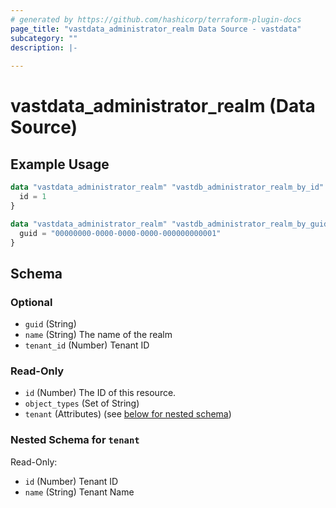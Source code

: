 ```yaml
---
# generated by https://github.com/hashicorp/terraform-plugin-docs
page_title: "vastdata_administrator_realm Data Source - vastdata"
subcategory: ""
description: |-
  
---
```


# vastdata_administrator_realm (Data Source)



## Example Usage

```terraform
data "vastdata_administrator_realm" "vastdb_administrator_realm_by_id" {
  id = 1
}

data "vastdata_administrator_realm" "vastdb_administrator_realm_by_guid" {
  guid = "00000000-0000-0000-0000-000000000001"
}
```

<!-- schema generated by tfplugindocs -->
## Schema

### Optional

- `guid` (String)
- `name` (String) The name of the realm
- `tenant_id` (Number) Tenant ID

### Read-Only

- `id` (Number) The ID of this resource.
- `object_types` (Set of String)
- `tenant` (Attributes) (see [below for nested schema](#nestedatt--tenant))

<a id="nestedatt--tenant"></a>
### Nested Schema for `tenant`

Read-Only:

- `id` (Number) Tenant ID
- `name` (String) Tenant Name
